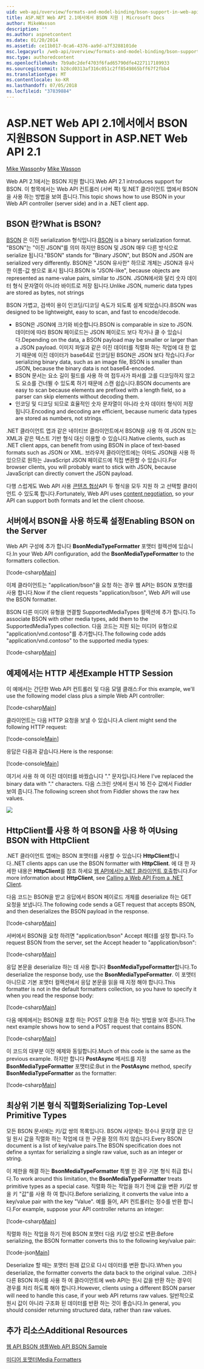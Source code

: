 ```yaml
---
uid: web-api/overview/formats-and-model-binding/bson-support-in-web-api-21
title: ASP.NET Web API 2.1에서에서 BSON 지원 | Microsoft Docs
author: MikeWasson
description: ''
ms.author: aspnetcontent
ms.date: 01/20/2014
ms.assetid: ce11b017-0ca6-4376-aa9d-a7f3288101de
msc.legacyurl: /web-api/overview/formats-and-model-binding/bson-support-in-web-api-21
msc.type: authoredcontent
ms.openlocfilehash: 7b9a0c2def4703f6fad65790dfe4227117189933
ms.sourcegitcommit: b28cd0313af316c051c2ff8549865bff67f2fbb4
ms.translationtype: MT
ms.contentlocale: ko-KR
ms.lasthandoff: 07/05/2018
ms.locfileid: "37839884"
---
```

<a name="bson-support-in-aspnet-web-api-21"></a><span data-ttu-id="7e4e8-102">ASP.NET Web API 2.1에서에서 BSON 지원</span><span class="sxs-lookup"><span data-stu-id="7e4e8-102">BSON Support in ASP.NET Web API 2.1</span></span>
====================
<span data-ttu-id="7e4e8-103">[Mike Wasson](https://github.com/MikeWasson)</span><span class="sxs-lookup"><span data-stu-id="7e4e8-103">by [Mike Wasson](https://github.com/MikeWasson)</span></span>

<span data-ttu-id="7e4e8-104">Web API 2.1에서는 BSON 지원 합니다.</span><span class="sxs-lookup"><span data-stu-id="7e4e8-104">Web API 2.1 introduces support for BSON.</span></span> <span data-ttu-id="7e4e8-105">이 항목에서는 Web API 컨트롤러 (서버 쪽) 및.NET 클라이언트 앱에서 BSON을 사용 하는 방법을 보여 줍니다.</span><span class="sxs-lookup"><span data-stu-id="7e4e8-105">This topic shows how to use BSON in your Web API controller (server side) and in a .NET client app.</span></span>

## <a name="what-is-bson"></a><span data-ttu-id="7e4e8-106">BSON 란?</span><span class="sxs-lookup"><span data-stu-id="7e4e8-106">What is BSON?</span></span>

<span data-ttu-id="7e4e8-107">[BSON](http://bsonspec.org/) 은 이진 serialization 형식입니다.</span><span class="sxs-lookup"><span data-stu-id="7e4e8-107">[BSON](http://bsonspec.org/) is a binary serialization format.</span></span> <span data-ttu-id="7e4e8-108">"BSON"는 "이진 JSON"를 의미 하지만 BSON 및 JSON 매우 다른 방식으로 serialize 됩니다.</span><span class="sxs-lookup"><span data-stu-id="7e4e8-108">"BSON" stands for "Binary JSON", but BSON and JSON are serialized very differently.</span></span> <span data-ttu-id="7e4e8-109">BSON은 "JSON 유사한" 하므로 개체는 JSON과 유사한 이름-값 쌍으로 표시 됩니다.</span><span class="sxs-lookup"><span data-stu-id="7e4e8-109">BSON is "JSON-like", because objects are represented as name-value pairs, similar to JSON.</span></span> <span data-ttu-id="7e4e8-110">JSON에서와 달리 숫자 데이터 형식 문자열이 아니라 바이트로 저장 됩니다.</span><span class="sxs-lookup"><span data-stu-id="7e4e8-110">Unlike JSON, numeric data types are stored as bytes, not strings</span></span>

<span data-ttu-id="7e4e8-111">BSON 가볍고, 검색이 용이 인코딩/디코딩 속도가 되도록 설계 되었습니다.</span><span class="sxs-lookup"><span data-stu-id="7e4e8-111">BSON was designed to be lightweight, easy to scan, and fast to encode/decode.</span></span>

- <span data-ttu-id="7e4e8-112">BSON은 JSON에 크기와 비슷합니다.</span><span class="sxs-lookup"><span data-stu-id="7e4e8-112">BSON is comparable in size to JSON.</span></span> <span data-ttu-id="7e4e8-113">데이터에 따라 BSON 페이로드는 JSON 페이로드 보다 작거나 클 수 있습니다.</span><span class="sxs-lookup"><span data-stu-id="7e4e8-113">Depending on the data, a BSON payload may be smaller or larger than a JSON payload.</span></span> <span data-ttu-id="7e4e8-114">이미지 파일과 같은 이진 데이터를 직렬화 하는 작업에 대 한 없기 때문에 이진 데이터가 base64로 인코딩된 BSON은 JSON 보다 작습니다.</span><span class="sxs-lookup"><span data-stu-id="7e4e8-114">For serializing binary data, such as an image file, BSON is smaller than JSON, because the binary data is not base64-encoded.</span></span>
- <span data-ttu-id="7e4e8-115">BSON 문서는 요소 길이 필드를 사용 하 여 접두사가 파서를 고를 디코딩하지 않고도 요소를 건너뛸 수 있도록 하기 때문에 스캔 쉽습니다.</span><span class="sxs-lookup"><span data-stu-id="7e4e8-115">BSON documents are easy to scan because elements are prefixed with a length field, so a parser can skip elements without decoding them.</span></span>
- <span data-ttu-id="7e4e8-116">인코딩 및 디코딩 되므로 효율적인 숫자 문자열이 아니라 숫자 데이터 형식이 저장 됩니다.</span><span class="sxs-lookup"><span data-stu-id="7e4e8-116">Encoding and decoding are efficient, because numeric data types are stored as numbers, not strings.</span></span>

<span data-ttu-id="7e4e8-117">.NET 클라이언트 앱과 같은 네이티브 클라이언트에서 BSON을 사용 하 여 JSON 또는 XML과 같은 텍스트 기반 형식 대신 이용할 수 있습니다.</span><span class="sxs-lookup"><span data-stu-id="7e4e8-117">Native clients, such as .NET client apps, can benefit from using BSON in place of text-based formats such as JSON or XML.</span></span> <span data-ttu-id="7e4e8-118">브라우저 클라이언트에는 아마도 JSON을 사용 하 있으므로 원하는 JavaScript JSON 페이로드에 직접 변환할 수 있습니다.</span><span class="sxs-lookup"><span data-stu-id="7e4e8-118">For browser clients, you will probably want to stick with JSON, because JavaScript can directly convert the JSON payload.</span></span>

<span data-ttu-id="7e4e8-119">다행 스럽게도 Web API 사용 [콘텐츠 협상](content-negotiation.md)API 두 형식을 모두 지원 하 고 선택할 클라이언트 수 있도록 합니다.</span><span class="sxs-lookup"><span data-stu-id="7e4e8-119">Fortunately, Web API uses [content negotiation](content-negotiation.md), so your API can support both formats and let the client choose.</span></span>

## <a name="enabling-bson-on-the-server"></a><span data-ttu-id="7e4e8-120">서버에서 BSON을 사용 하도록 설정</span><span class="sxs-lookup"><span data-stu-id="7e4e8-120">Enabling BSON on the Server</span></span>

<span data-ttu-id="7e4e8-121">Web API 구성에 추가 합니다 **BsonMediaTypeFormatter** 포맷터 컬렉션에 있습니다.</span><span class="sxs-lookup"><span data-stu-id="7e4e8-121">In your Web API configuration, add the **BsonMediaTypeFormatter** to the formatters collection.</span></span>

[!code-csharp[Main](bson-support-in-web-api-21/samples/sample1.cs)]

<span data-ttu-id="7e4e8-122">이제 클라이언트는 "application/bson"을 요청 하는 경우 웹 API는 BSON 포맷터를 사용 합니다.</span><span class="sxs-lookup"><span data-stu-id="7e4e8-122">Now if the client requests "application/bson", Web API will use the BSON formatter.</span></span>

<span data-ttu-id="7e4e8-123">BSON 다른 미디어 유형을 연결할 SupportedMediaTypes 컬렉션에 추가 합니다.</span><span class="sxs-lookup"><span data-stu-id="7e4e8-123">To associate BSON with other media types, add them to the SupportedMediaTypes collection.</span></span> <span data-ttu-id="7e4e8-124">다음 코드는 지원 되는 미디어 유형으로 "application/vnd.contoso"를 추가합니다.</span><span class="sxs-lookup"><span data-stu-id="7e4e8-124">The following code adds "application/vnd.contoso" to the supported media types:</span></span>

[!code-csharp[Main](bson-support-in-web-api-21/samples/sample2.cs)]

## <a name="example-http-session"></a><span data-ttu-id="7e4e8-125">예제에서는 HTTP 세션</span><span class="sxs-lookup"><span data-stu-id="7e4e8-125">Example HTTP Session</span></span>

<span data-ttu-id="7e4e8-126">이 예에서는 간단한 Web API 컨트롤러 및 다음 모델 클래스:</span><span class="sxs-lookup"><span data-stu-id="7e4e8-126">For this example, we'll use the following model class plus a simple Web API controller:</span></span>

[!code-csharp[Main](bson-support-in-web-api-21/samples/sample3.cs)]

<span data-ttu-id="7e4e8-127">클라이언트는 다음 HTTP 요청을 보낼 수 있습니다.</span><span class="sxs-lookup"><span data-stu-id="7e4e8-127">A client might send the following HTTP request:</span></span>

[!code-console[Main](bson-support-in-web-api-21/samples/sample4.cmd)]

<span data-ttu-id="7e4e8-128">응답은 다음과 같습니다.</span><span class="sxs-lookup"><span data-stu-id="7e4e8-128">Here is the response:</span></span>

[!code-console[Main](bson-support-in-web-api-21/samples/sample5.cmd)]

<span data-ttu-id="7e4e8-129">여기서 사용 하 여 이진 데이터를 바꿨습니다 &quot;.&quot; 문자입니다.</span><span class="sxs-lookup"><span data-stu-id="7e4e8-129">Here I've replaced the binary data with &quot;.&quot; characters.</span></span> <span data-ttu-id="7e4e8-130">다음 스크린 샷에서 원시 16 진수 값에서 Fiddler 보여 줍니다.</span><span class="sxs-lookup"><span data-stu-id="7e4e8-130">The following screen shot from Fiddler shows the raw hex values.</span></span>

[![](bson-support-in-web-api-21/_static/image2.png)](bson-support-in-web-api-21/_static/image1.png)

## <a name="using-bson-with-httpclient"></a><span data-ttu-id="7e4e8-131">HttpClient를 사용 하 여 BSON을 사용 하 여</span><span class="sxs-lookup"><span data-stu-id="7e4e8-131">Using BSON with HttpClient</span></span>

<span data-ttu-id="7e4e8-132">.NET 클라이언트 앱에는 BSON 포맷터를 사용할 수 있습니다 **HttpClient**합니다.</span><span class="sxs-lookup"><span data-stu-id="7e4e8-132">.NET clients apps can use the BSON formatter with **HttpClient**.</span></span> <span data-ttu-id="7e4e8-133">에 대 한 자세한 내용은 **HttpClient**를 참조 하세요 [웹 API에서는.NET 클라이언트 호출](../advanced/calling-a-web-api-from-a-net-client.md)합니다.</span><span class="sxs-lookup"><span data-stu-id="7e4e8-133">For more information about **HttpClient**, see [Calling a Web API From a .NET Client](../advanced/calling-a-web-api-from-a-net-client.md).</span></span>

<span data-ttu-id="7e4e8-134">다음 코드는 BSON을 받고 응답에서 BSON 페이로드 개체를 deserialize 하는 GET 요청을 보냅니다.</span><span class="sxs-lookup"><span data-stu-id="7e4e8-134">The following code sends a GET request that accepts BSON, and then deserializes the BSON payload in the response.</span></span>

[!code-csharp[Main](bson-support-in-web-api-21/samples/sample6.cs)]

<span data-ttu-id="7e4e8-135">서버에서 BSON을 요청 하려면 "application/bson" Accept 헤더를 설정 합니다.</span><span class="sxs-lookup"><span data-stu-id="7e4e8-135">To request BSON from the server, set the Accept header to "application/bson":</span></span>

[!code-csharp[Main](bson-support-in-web-api-21/samples/sample7.cs)]

<span data-ttu-id="7e4e8-136">응답 본문을 deserialize 하는 데 사용 합니다 **BsonMediaTypeFormatter**합니다.</span><span class="sxs-lookup"><span data-stu-id="7e4e8-136">To deserialize the response body, use the **BsonMediaTypeFormatter**.</span></span> <span data-ttu-id="7e4e8-137">이 포맷터 아니므로 기본 포맷터 컬렉션에서 응답 본문을 읽을 때 지정 해야 합니다.</span><span class="sxs-lookup"><span data-stu-id="7e4e8-137">This formatter is not in the default formatters collection, so you have to specify it when you read the response body:</span></span>

[!code-csharp[Main](bson-support-in-web-api-21/samples/sample8.cs)]

<span data-ttu-id="7e4e8-138">다음 예제에서는 BSON을 포함 하는 POST 요청을 전송 하는 방법을 보여 줍니다.</span><span class="sxs-lookup"><span data-stu-id="7e4e8-138">The next example shows how to send a POST request that contains BSON.</span></span>

[!code-csharp[Main](bson-support-in-web-api-21/samples/sample9.cs)]

<span data-ttu-id="7e4e8-139">이 코드의 대부분 이전 예제와 동일합니다.</span><span class="sxs-lookup"><span data-stu-id="7e4e8-139">Much of this code is the same as the previous example.</span></span> <span data-ttu-id="7e4e8-140">하지만 합니다 **PostAsync** 메서드를 지정 **BsonMediaTypeFormatter** 포맷터로:</span><span class="sxs-lookup"><span data-stu-id="7e4e8-140">But in the **PostAsync** method, specify **BsonMediaTypeFormatter** as the formatter:</span></span>

[!code-csharp[Main](bson-support-in-web-api-21/samples/sample10.cs)]

## <a name="serializing-top-level-primitive-types"></a><span data-ttu-id="7e4e8-141">최상위 기본 형식 직렬화</span><span class="sxs-lookup"><span data-stu-id="7e4e8-141">Serializing Top-Level Primitive Types</span></span>

<span data-ttu-id="7e4e8-142">모든 BSON 문서에는 키/값 쌍의 목록입니다. BSON 사양에는 정수나 문자열 같은 단일 원시 값을 직렬화 하는 작업에 대 한 구문을 정의 하지 않습니다.</span><span class="sxs-lookup"><span data-stu-id="7e4e8-142">Every BSON document is a list of key/value pairs.The BSON specification does not define a syntax for serializing a single raw value, such as an integer or string.</span></span>

<span data-ttu-id="7e4e8-143">이 제한을 해결 하는 **BsonMediaTypeFormatter** 특별 한 경우 기본 형식 취급 합니다.</span><span class="sxs-lookup"><span data-stu-id="7e4e8-143">To work around this limitation, the **BsonMediaTypeFormatter** treats primitive types as a special case.</span></span> <span data-ttu-id="7e4e8-144">직렬화 하는 작업을 하기 전에 값을 변환 키/값 쌍을 키 "값"를 사용 하 여 합니다.</span><span class="sxs-lookup"><span data-stu-id="7e4e8-144">Before serializing, it converts the value into a key/value pair with the key "Value".</span></span> <span data-ttu-id="7e4e8-145">예를 들어, API 컨트롤러는 정수를 반환 합니다.</span><span class="sxs-lookup"><span data-stu-id="7e4e8-145">For example, suppose your API controller returns an integer:</span></span>

[!code-csharp[Main](bson-support-in-web-api-21/samples/sample11.cs)]

<span data-ttu-id="7e4e8-146">직렬화 하는 작업을 하기 전에 BSON 포맷터 다음 키/값 쌍으로 변환:</span><span class="sxs-lookup"><span data-stu-id="7e4e8-146">Before serializing, the BSON formatter converts this to the following key/value pair:</span></span>

[!code-json[Main](bson-support-in-web-api-21/samples/sample12.json)]

<span data-ttu-id="7e4e8-147">Deserialize 할 때는 포맷터 원래 값으로 다시 데이터를 변환 합니다.</span><span class="sxs-lookup"><span data-stu-id="7e4e8-147">When you deserialize, the formatter converts the data back to the original value.</span></span> <span data-ttu-id="7e4e8-148">그러나 다른 BSON 파서를 사용 하 여 클라이언트에 web API는 원시 값을 반환 하는 경우이 경우를 처리 하도록 해야 합니다.</span><span class="sxs-lookup"><span data-stu-id="7e4e8-148">However, clients using a different BSON parser will need to handle this case, if your web API returns raw values.</span></span> <span data-ttu-id="7e4e8-149">일반적으로 원시 값이 아니라 구조화 된 데이터를 반환 하는 것이 좋습니다.</span><span class="sxs-lookup"><span data-stu-id="7e4e8-149">In general, you should consider returning structured data, rather than raw values.</span></span>

## <a name="additional-resources"></a><span data-ttu-id="7e4e8-150">추가 리소스</span><span class="sxs-lookup"><span data-stu-id="7e4e8-150">Additional Resources</span></span>

[<span data-ttu-id="7e4e8-151">웹 API BSON 샘플</span><span class="sxs-lookup"><span data-stu-id="7e4e8-151">Web API BSON Sample</span></span>](https://aspnet.codeplex.com/SourceControl/latest#Samples/WebApi/BSONSample/)

[<span data-ttu-id="7e4e8-152">미디어 포맷터</span><span class="sxs-lookup"><span data-stu-id="7e4e8-152">Media Formatters</span></span>](media-formatters.md)
